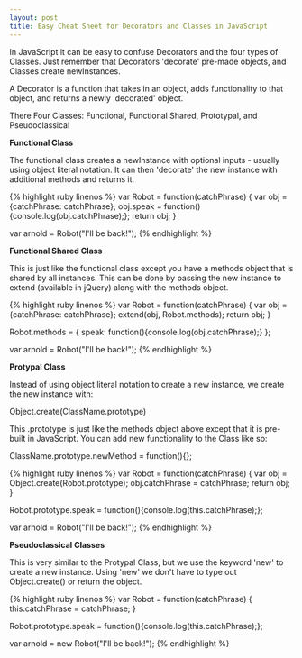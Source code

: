```yaml
---
layout: post
title: Easy Cheat Sheet for Decorators and Classes in JavaScript
---
```


In JavaScript it can be easy to confuse Decorators and the four types of Classes.  Just remember that Decorators 'decorate' pre-made objects, and Classes create newInstances.

A Decorator is a function that takes in an object, adds functionality to that object, and returns a newly 'decorated' object.

There Four Classes: Functional, Functional Shared, Prototypal, and Pseudoclassical

**Functional Class**

The functional class creates a newInstance with optional inputs - usually using object literal notation.  It can then 'decorate' the new instance with additional methods and returns it.

{% highlight ruby linenos %}
var Robot = function(catchPhrase) {
  var obj = {catchPhrase: catchPhrase};
  obj.speak = function(){console.log(obj.catchPhrase);};
  return obj;
}

var arnold = Robot("I'll be back!");
{% endhighlight %}

**Functional Shared Class**

This is just like the functional class except you have a methods object that is shared by all instances.  This can be done by passing the new instance to extend (available in jQuery) along with the methods object.  

{% highlight ruby linenos %}
var Robot = function(catchPhrase) {
  var obj = {catchPhrase: catchPhrase};
  extend(obj, Robot.methods);
  return obj;
}

Robot.methods = {
  speak: function(){console.log(obj.catchPhrase);}
};

var arnold = Robot("I'll be back!");
{% endhighlight %}

**Protypal Class**

Instead of using object literal notation to create a new instance, we create the new instance with:

Object.create(ClassName.prototype)

This .prototype is just like the methods object above except that it is pre-built in JavaScript.  You can add new functionality to the Class like so:

ClassName.prototype.newMethod = function(){};

{% highlight ruby linenos %}
var Robot = function(catchPhrase) {
  var obj = Object.create(Robot.prototype);
  obj.catchPhrase = catchPhrase;
  return obj;
}

Robot.prototype.speak = function(){console.log(this.catchPhrase);};

var arnold = Robot("I'll be back!");
{% endhighlight %}

**Pseudoclassical Classes**

This is very similar to the Protypal Class, but we use the keyword 'new' to create a new instance.  Using 'new' we don't have to type out Object.create() or return the object.

{% highlight ruby linenos %}
var Robot = function(catchPhrase) {
  this.catchPhrase = catchPhrase;
}

Robot.prototype.speak = function(){console.log(this.catchPhrase);};

var arnold = new Robot("I'll be back!");
{% endhighlight %}
